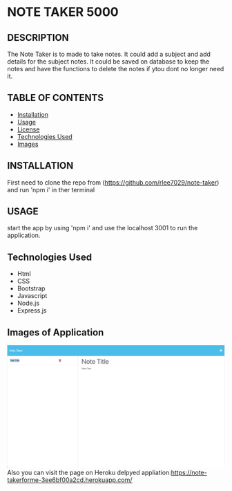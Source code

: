 # NOTE TAKER 5000

## DESCRIPTION
The Note Taker is to made to take notes. It could add a subject and add details for the subject notes. It could be saved on database to keep the notes and have the functions to delete the notes if ytou dont no longer need it. 

## TABLE OF CONTENTS

- [Installation](#installation)
- [Usage](#usage)
- [License](#license)
- [Technologies Used](#technologies-used)
- [Images](#images-of-application)

## INSTALLATION

First need to clone the repo from (https://github.com/rlee7029/note-taker) and run 'npm i' in ther terminal

## USAGE

start the app by using 'npm i' and use the localhost 3001 to run the application. 

## Technologies Used

- Html
- CSS
- Bootstrap
- Javascript
- Node.js
- Express.js

## Images of Application

![Delpoyed Image](./images/IMG1.jpeg)
Also you can visit the page on Heroku delpyed appliation:https://note-takerforme-3ee6bf00a2cd.herokuapp.com/